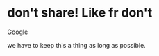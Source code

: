 # don't share! Like fr don't

[Google]([www.google.com])

we have to keep this a thing as long as possible.


